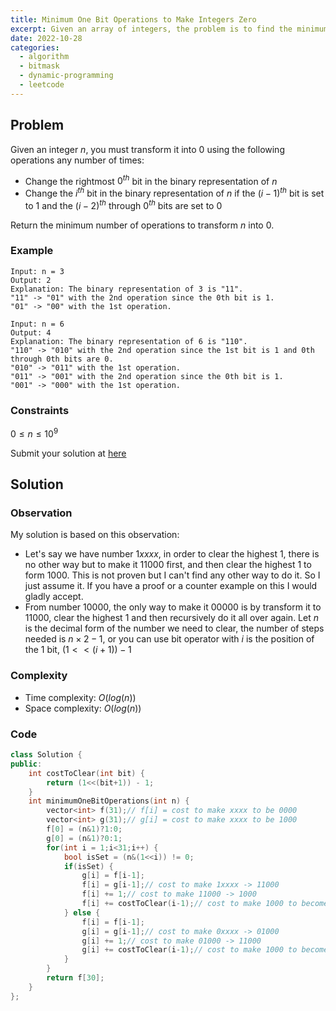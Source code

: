 ```yaml
---
title: Minimum One Bit Operations to Make Integers Zero
excerpt: Given an array of integers, the problem is to find the minimum number of operations needed to make all the integers in the array 0 by performing only one bit operation (flipping one bit) at a time
date: 2022-10-28
categories:
  - algorithm
  - bitmask
  - dynamic-programming
  - leetcode
---
```


## Problem

Given an integer $n$, you must transform it into $0$ using the following operations any number of times:

- Change the rightmost $0^{th}$ bit in the binary representation of $n$
- Change the $i^{th}$ bit in the binary representation of $n$ if the $(i-1)^{th}$ bit is set to $1$ and the $(i-2)^{th}$ through $0^{th}$ bits are set to $0$

Return the minimum number of operations to transform $n$ into $0$.

### Example

```
Input: n = 3
Output: 2
Explanation: The binary representation of 3 is "11".
"11" -> "01" with the 2nd operation since the 0th bit is 1.
"01" -> "00" with the 1st operation.
```

```
Input: n = 6
Output: 4
Explanation: The binary representation of 6 is "110".
"110" -> "010" with the 2nd operation since the 1st bit is 1 and 0th through 0th bits are 0.
"010" -> "011" with the 1st operation.
"011" -> "001" with the 2nd operation since the 0th bit is 1.
"001" -> "000" with the 1st operation.
```

### Constraints

$0 \leq n \leq 10^9$

Submit your solution at [here](https://leetcode.com/problems/minimum-one-bit-operations-to-make-integers-zero)

## Solution

### Observation

My solution is based on this observation:

- Let's say we have number $1xxxx$, in order to clear the highest $1$, there is no other way but to make it $11000$ first, and then clear the highest $1$ to form $1000$. This is not proven but I can't find any other way to do it. So I just assume it. If you have a proof or a counter example on this I would gladly accept.
- From number $10000$, the only way to make it $00000$ is by transform it to $11000$, clear the highest $1$ and then recursively do it all over again. Let $n$ is the decimal form of the number we need to clear, the number of steps needed is $n \times 2-1$, or you can use bit operator with $i$ is the position of the $1$ bit, $(1<<(i+1)) - 1$

### Complexity

- Time complexity: $O(log(n))$
- Space complexity: $O(log(n))$

### Code

```cpp
class Solution {
public:
    int costToClear(int bit) {
        return (1<<(bit+1)) - 1;
    }
    int minimumOneBitOperations(int n) {
        vector<int> f(31);// f[i] = cost to make xxxx to be 0000
        vector<int> g(31);// g[i] = cost to make xxxx to be 1000
        f[0] = (n&1)?1:0;
        g[0] = (n&1)?0:1;
        for(int i = 1;i<31;i++) {
            bool isSet = (n&(1<<i)) != 0;
            if(isSet) {
                g[i] = f[i-1];
                f[i] = g[i-1];// cost to make 1xxxx -> 11000
				f[i] += 1;// cost to make 11000 -> 1000
                f[i] += costToClear(i-1);// cost to make 1000 to become 0000
            } else {
                f[i] = f[i-1];
                g[i] = g[i-1];// cost to make 0xxxx -> 01000
				g[i] += 1;// cost to make 01000 -> 11000
                g[i] += costToClear(i-1);// cost to make 1000 to become 0000
            }
        }
        return f[30];
    }
};
```
